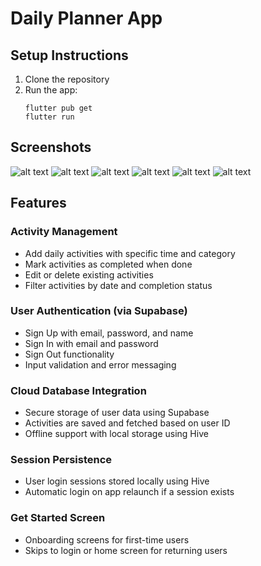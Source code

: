 # Daily Planner App

## Setup Instructions

1. Clone the repository
2. Run the app:
   ```
   flutter pub get
   flutter run
   ```
## Screenshots
![alt text](public/screenshots/get_started_screen.png)
![alt text](public/screenshots/login_screen.png)
![alt text](public/screenshots/signup_screen.png)
![alt text](public/screenshots/home_screen.png)
![alt text](public/screenshots/add_activity_form.png)
![alt text](public/screenshots/edit_activity_form.png)

## Features
### Activity Management
- Add daily activities with specific time and category
- Mark activities as completed when done
- Edit or delete existing activities
- Filter activities by date and completion status

### User Authentication (via Supabase)
- Sign Up with email, password, and name
- Sign In with email and password
- Sign Out functionality
- Input validation and error messaging

### Cloud Database Integration
- Secure storage of user data using Supabase
- Activities are saved and fetched based on user ID
- Offline support with local storage using Hive

### Session Persistence
- User login sessions stored locally using Hive
- Automatic login on app relaunch if a session exists

### Get Started Screen
- Onboarding screens for first-time users
- Skips to login or home screen for returning users